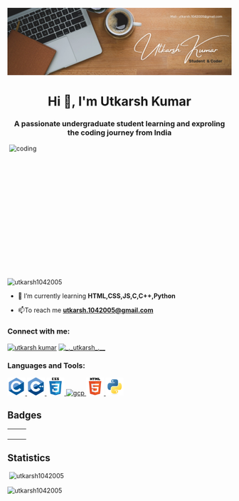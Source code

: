 ![logo](https://github.com/utkarsh1042005/utkarsh1042005/blob/main/20231014_102523_0000.png)
<h1 align="center">Hi 👋, I'm Utkarsh Kumar</h1>
<h3 align="center">A passionate undergraduate student learning and exproling the coding journey from India</h3>

<img align="right" alt="coding" width="500" height="300" src="https://raw.githubusercontent.com/gist/MedRedha/fd8e2481bde2610c96b9aafde543879c/raw/88624e8d31c4295973dcb7c900dacf0edc0a6d99/coding.gif" >

<p align="left"> <img src="https://komarev.com/ghpvc/?username=utkarsh1042005&label=Profile%20views&color=0e75b6&style=flat" alt="utkarsh1042005" /> </p>

- 🌱 I’m currently learning **HTML,CSS,JS,C,C++,Python**

- 📫To reach me **utkarsh.1042005@gmail.com**

<h3 align="left">Connect with me:</h3>
<p align="left">
<a href="https://www.linkedin.com/in/utkarsh-kumar-3801b227a/" target="blank"><img align="center" src="https://raw.githubusercontent.com/rahuldkjain/github-profile-readme-generator/master/src/images/icons/Social/linked-in-alt.svg" alt="utkarsh kumar" height="30" width="40" /></a>
<a href="https://instagram.com/_._utkarsh_.__" target="blank"><img align="center" src="https://raw.githubusercontent.com/rahuldkjain/github-profile-readme-generator/master/src/images/icons/Social/instagram.svg" alt="_._utkarsh_.__" height="30" width="40" /></a>
</p>

<h3 align="left">Languages and Tools:</h3>
<p align="left"> <a href="https://www.cprogramming.com/" target="_blank" rel="noreferrer"> <img src="https://raw.githubusercontent.com/devicons/devicon/master/icons/c/c-original.svg" alt="c" width="40" height="40"/> </a> <a href="https://www.w3schools.com/cpp/" target="_blank" rel="noreferrer"> <img src="https://raw.githubusercontent.com/devicons/devicon/master/icons/cplusplus/cplusplus-original.svg" alt="cplusplus" width="40" height="40"/> </a> <a href="https://www.w3schools.com/css/" target="_blank" rel="noreferrer"> <img src="https://raw.githubusercontent.com/devicons/devicon/master/icons/css3/css3-original-wordmark.svg" alt="css3" width="40" height="40"/> </a> <a href="https://cloud.google.com" target="_blank" rel="noreferrer"> <img src="https://www.vectorlogo.zone/logos/google_cloud/google_cloud-icon.svg" alt="gcp" width="40" height="40"/> </a> <a href="https://www.w3.org/html/" target="_blank" rel="noreferrer"> <img src="https://raw.githubusercontent.com/devicons/devicon/master/icons/html5/html5-original-wordmark.svg" alt="html5" width="40" height="40"/> </a> <a href="https://www.python.org" target="_blank" rel="noreferrer"> <img src="https://raw.githubusercontent.com/devicons/devicon/master/icons/python/python-original.svg" alt="python" width="40" height="40"/> </a> </p>

<h2>Badges</h2>
<table>
  <tr>
<td><img alt badge width="300" src="https://assets.holopin.io/hf2023levels/level4-blue-0-0-0.webp"></td>
<td><img alt badge width="300" src="https://assets.holopin.io/eyJidWNrZXQiOiJob2xvcGluLWFzc2V0cyIsImtleSI6ImFzc2V0cy9jbG5leHg3dmUyMTcxOTN6amp0c2lvNXZqIiwiZWRpdHMiOnsicm90YXRlIjpudWxsfX0="></td>
<td><img alt badge width="300" src="https://assets.holopin.io/eyJidWNrZXQiOiJob2xvcGluLWFzc2V0cyIsImtleSI6ImFzc2V0cy9jbG16ZXJwM3EzMDUwMGZsZHZ4d2JwZTdhIiwiZWRpdHMiOnsicm90YXRlIjpudWxsfX0="></td>   
  </tr>
</table>
<h2>Statistics</h2>
<p>&nbsp;<img align="center" src="https://github-readme-stats.vercel.app/api?username=utkarsh1042005&show_icons=true&locale=en" alt="utkarsh1042005" /></p>

<p><img align="center" src="https://github-readme-streak-stats.herokuapp.com/?user=utkarsh1042005&" alt="utkarsh1042005" /></p>

